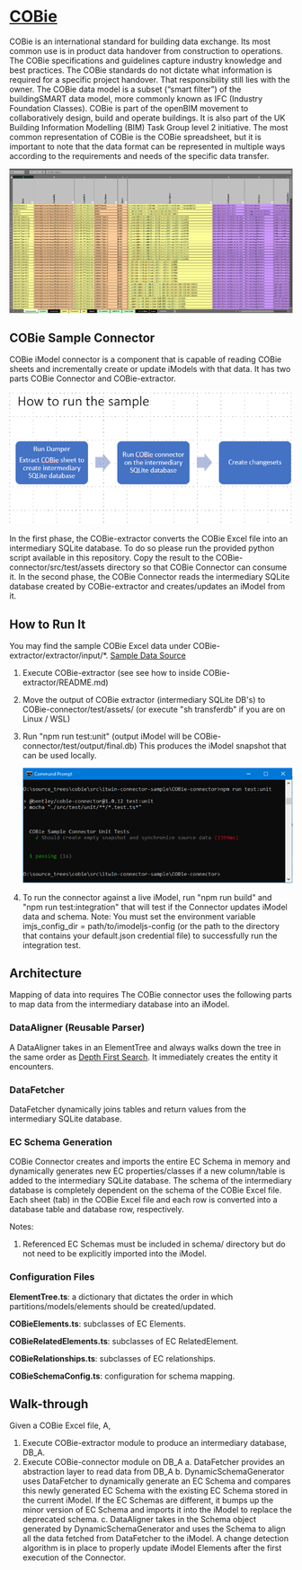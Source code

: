 
# [COBie](https://en.wikipedia.org/wiki/COBie#:~:text=Construction%20Operations%20Building%20Information%20Exchange,COBie%20was%20designed%20by%20Dr.)

COBie is an international standard for building data exchange. Its most common use is in product data handover from construction to operations. The COBie specifications and guidelines capture industry knowledge and best practices. The COBie standards do not dictate what information is required for a specific project handover. That responsibility still lies with the owner. The COBie data model is a subset (“smart filter”) of the buildingSMART data model, more commonly known as IFC (Industry Foundation Classes). COBie is part of the openBIM movement to collaboratively design, build and operate buildings. It is also part of the UK Building Information Modelling (BIM) Task Group level 2 initiative. The most common representation of COBie is the COBie spreadsheet, but it is important to note that the data format can be represented in multiple ways according to the requirements and needs of the specific data transfer.

![COBie sheet](./cobie_sheet.png)

## COBie Sample Connector

COBie iModel connector is a component that is capable of reading COBie sheets and incrementally create or update iModels with that data. It has two parts COBie Connector and COBie-extractor.

![Run Sample Process](./how_to_run_sample.png)

In the first phase, the COBie-extractor converts the COBie Excel file into an intermediary SQLite database.  To do so please run the provided python script available in this repository. Copy the result to the COBie-connector/src/test/assets directory so that COBie Connector can consume it.
In the second phase, the COBie Connector reads the intermediary SQLite database created by COBie-extractor and creates/updates an iModel from it.

## How to Run It

You may find the sample COBie Excel data under COBie-extractor/extractor/input/*. [Sample Data Source](https://www.nibs.org/page/bsa_commonbimfiles)

1. Execute COBie-extractor (see see how to inside COBie-extractor/README.md)
2. Move the output of COBie extractor (intermediary SQLite DB's) to COBie-connector/test/assets/ (or execute "sh transferdb" if you are on Linux / WSL)
3. Run "npm run test:unit" (output iModel will be COBie-connector/test/output/final.db) This produces the iModel snapshot that can be used locally.

   ![npm run test:unit](./CobieConnectorPassed.png)

4. To run the connector against a live iModel, run "npm run build" and "npm run test:integration" that will test if the Connector updates iModel data and schema.
   Note: You must set the environment variable imjs_config_dir = path/to/imodeljs-config (or the path to the directory that contains your default.json credential file) to successfully run the integration test.

## Architecture

Mapping of data into requires The COBie connector uses the following parts to map data from the intermediary database into an iModel.

### DataAligner (Reusable Parser)

A DataAligner takes in an ElementTree and always walks down the tree in the same order as [Depth First Search](https://en.wikipedia.org/wiki/Depth-first_search#:~:text=a%20depth%2Dfirst%20search%20starting,%2C%20E%2C%20C%2C%20G.).
It immediately creates the entity it encounters.

### DataFetcher

DataFetcher dynamically joins tables and return values from the intermediary SQLite database.

### EC Schema Generation

COBie Connector creates and imports the entire EC Schema in memory and dynamically generates new EC properties/classes if a new column/table is added to the intermediary SQLite database. The schema of the intermediary database is completely dependent on the schema of the COBie Excel file. Each sheet (tab) in the COBie Excel file and each row is converted into a database table and database row, respectively.

Notes:

1. Referenced EC Schemas must be included in schema/ directory but do not need to be explicitly imported into the iModel.

### Configuration Files

**ElementTree.ts**: a dictionary that dictates the order in which partitions/models/elements should be created/updated.

**COBieElements.ts**: subclasses of EC Elements.

**COBieRelatedElements.ts**: subclasses of EC RelatedElement.

**COBieRelationships.ts**: subclasses of EC relationships.

**COBieSchemaConfig.ts**: configuration for schema mapping.

## Walk-through

Given a COBie Excel file, A,

1. Execute COBie-extractor module to produce an intermediary database, DB_A.
2. Execute COBie-connector module on DB_A
   a. DataFetcher provides an abstraction layer to read data from DB_A
   b. DynamicSchemaGenerator uses DataFetcher to dynamically generate an EC Schema and compares this newly generated EC Schema with the existing EC Schema stored in the current iModel. If the EC Schemas are different, it bumps up the minor version of EC Schema and imports it into the iModel to replace the deprecated schema.
   c. DataAligner takes in the Schema object generated by DynamicSchemaGenerator and uses the Schema to align all the data fetched from DataFetcher to the iModel. A change detection algorithm is in place to properly update iModel Elements after the first execution of the Connector.

